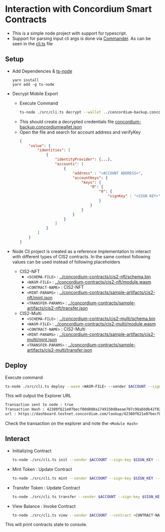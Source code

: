 # Interaction with Concordium Smart Contracts

- This is a simple node project with support for typescript.
- Support for parsing input cli args is done via [Commander](https://www.npmjs.com/package/commander). As can be seen in the [cli.ts](./src/cli.ts) file

## Setup

- Add Dependencies & [ts-node](https://www.npmjs.com/package/ts-node)
  ```
  yarn install
  yarn add -g ts-node
  ```
- Decrypt Mobile Export

  - Execute Command
    ```bash
    ts-node ./src/cli.ts decrypt --wallet ../concordium-backup.concordiumwallet --password <YOUR-PASSWORD> --out ../concordium-backup.concordiumwallet.json
    ```
  - This should create a decrypted credentials file [concordium-backup.concordiumwallet.json](../concordium-backup.concordiumwallet.json)
  - Open the file and search for account address and verifyKey
    ```json
    {
        "value": {
            "identities": [
                {
                    "identityProvider": {...},
                    "accounts": [
                        {
                            "address" : "<ACCOUNT ADDRESS>",
                            "accountKeys": {
                                "keys": {
                                    "0": {
                                        "0": {
                                            "signKey" : "<SIGN KEY>"
                                        }
                                    }
                                }
                            }
                        }
                    ]
                }
            ]
        }
    }
    ```

- Node Cli project is created as a reference implementation to interact with different types of CIS2 contracts. In the same context following values can be used instead of following placeholders

  - CIS2-NFT
    - `<SCHEMA-FILE>` : [../concordium-contracts/cis2-nft/schema.bin](../concordium-contracts/cis2-nft/schema.bin)
    - `<WASM-FILE>` : [../concordium-contracts/cis2-nft/module.wasm](../concordium-contracts/cis2-nft/module.wasm)
    - `<CONTRACT-NAME>` : CIS2-NFT
    - `<MINT-PARAMS>` : [../concordium-contracts/sample-artifacts/cis2-nft/mint.json](../concordium-contracts/sample-artifacts/cis2-nft/mint.json)
    - `<TRANSFER-PARAMS>` : [../concordium-contracts/sample-artifacts/cis2-nft/transfer.json](../concordium-contracts/sample-artifacts/cis2-nft/transfer.json)
  - CIS2-Multi
    - `<SCHEMA-FILE>` : [../concordium-contracts/cis2-multi/schema.bin](../concordium-contracts/cis2-multi/schema.bin)
    - `<WASM-FILE>` : [../concordium-contracts/cis2-multi/module.wasm](../concordium-contracts/cis2-multi/module.wasm)
    - `<CONTRACT-NAME>` : CIS2-Multi
    - `<MINT-PARAMS>` : [../concordium-contracts/sample-artifacts/cis2-multi/mint.json](../concordium-contracts/sample-artifacts/cis2-multi/mint.json)
    - `<TRANSFER-PARAMS>` : [../concordium-contracts/sample-artifacts/cis2-multi/transfer.json](../concordium-contracts/sample-artifacts/cis2-multi/transfer.json)

## Deploy

Execute command

```bash
ts-node ./src/cli.ts deploy --wasm <WASM-FILE> --sender $ACCOUNT --sign-key $SIGN_KEY --wait
```

This will output the Explorer URL

```bash
Transaction sent to node : true
Transaction Hash : 42380f621e07becf80d880a1749150d8aeae707c98abb0b42f8228ed3e0801aa
url : https://dashboard.testnet.concordium.com/lookup/42380f621e07becf80d880a1749150d8aeae707c98abb0b42f8228ed3e0801aa
```

Check the transaction on the explorer and note the `<Module Hash>`

## Interact

- Initializing Contract

  ```bash
  ts-node ./src/cli.ts init --sender $ACCOUNT --sign-key $SIGN_KEY --contract <CONTRACT-NAME> --module <Module Hash> --wait
  ```

- Mint Token : Update Contract

  ```bash
  ts-node ./src/cli.ts mint --sender $ACCOUNT --sign-key $SIGN_KEY --wait --contract <CONTRACT-NAME> --schema <SCHEMA-FILE> --params <MINT-PARAMS> --index <CONTRACT-INDEX>
  ```

- Transfer Token : Update Contract

  ```bash
  ts-node ./src/cli.ts transfer --sender $ACCOUNT --sign-key $SIGN_KEY --wait --contract <CONTRACT-NAME> --schema <SCHEMA-FILE> --params <TRANSFER-PARAMS> --index <CONTRACT_INDEX>
  ```

- View Balance : Invoke Contract
  ```bash
  ts-node ./src/cli.ts view --sender $ACCOUNT --contract <CONTRACT-NAME> --schema <SCHEMA-FILE> --index <CONTRACT-INDEX>
  ```

This will print contracts state to console.
